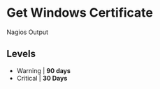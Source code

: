 # Get Windows Certificate
Nagios Output
## Levels
  * Warning | **90 days**
  * Critical | **30 Days**

